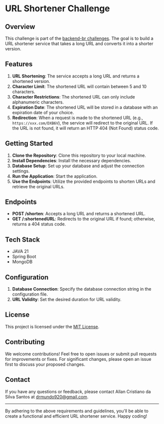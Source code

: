 # URL Shortener Challenge

## Overview

This challenge is part of the [backend-br challenges](https://github.com/backend-br/desafios/blob/master/url-shortener/PROBLEM.md). The goal is to build a URL shortener service that takes a long URL and converts it into a shorter version. 

## Features

1. **URL Shortening**: The service accepts a long URL and returns a shortened version.
2. **Character Limit**: The shortened URL will contain between 5 and 10 characters.
3. **Character Restrictions**: The shortened URL can only include alphanumeric characters.
4. **Expiration Date**: The shortened URL will be stored in a database with an expiration date of your choice.
5. **Redirection**: When a request is made to the shortened URL (e.g., `https://xxx.com/DXB6V`), the service will redirect to the original URL. If the URL is not found, it will return an HTTP 404 (Not Found) status code.

## Getting Started

1. **Clone the Repository**: Clone this repository to your local machine.
2. **Install Dependencies**: Install the necessary dependencies.
3. **Database Setup**: Set up your database and adjust the connection settings.
4. **Run the Application**: Start the application.
5. **Use the Endpoints**: Utilize the provided endpoints to shorten URLs and retrieve the original URLs.

## Endpoints

- **POST /shorten**: Accepts a long URL and returns a shortened URL.
- **GET /:shortenedURL**: Redirects to the original URL if found; otherwise, returns a 404 status code.

## Tech Stack

- JAVA 21
- Spring Boot
- MongoDB

## Configuration

1. **Database Connection**: Specify the database connection string in the configuration file.
2. **URL Validity**: Set the desired duration for URL validity.

## License

This project is licensed under the [MIT License](LICENSE).

## Contributing

We welcome contributions! Feel free to open issues or submit pull requests for improvements or fixes. For significant changes, please open an issue first to discuss your proposed changes.

## Contact

If you have any questions or feedback, please contact Allan Cristiano da Silva Santos at drmundo920@gmail.com.

---

By adhering to the above requirements and guidelines, you'll be able to create a functional and efficient URL shortener service. Happy coding!
